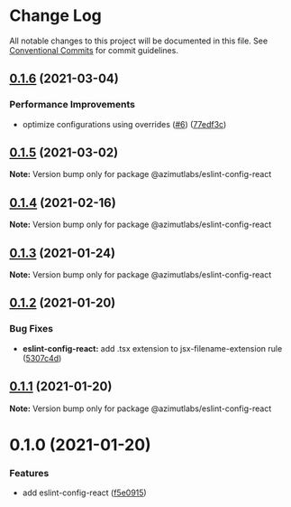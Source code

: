 # Change Log

All notable changes to this project will be documented in this file.
See [Conventional Commits](https://conventionalcommits.org) for commit guidelines.

## [0.1.6](https://github.com/azimutlabs/eslint/compare/@azimutlabs/eslint-config-react@0.1.5...@azimutlabs/eslint-config-react@0.1.6) (2021-03-04)


### Performance Improvements

* optimize configurations using overrides ([#6](https://github.com/azimutlabs/eslint/issues/6)) ([77edf3c](https://github.com/azimutlabs/eslint/commit/77edf3cfe33e2afb499c5fd26813a0e09dafd110))





## [0.1.5](https://github.com/azimutlabs/eslint/compare/@azimutlabs/eslint-config-react@0.1.4...@azimutlabs/eslint-config-react@0.1.5) (2021-03-02)

**Note:** Version bump only for package @azimutlabs/eslint-config-react





## [0.1.4](https://github.com/azimutlabs/eslint/compare/@azimutlabs/eslint-config-react@0.1.3...@azimutlabs/eslint-config-react@0.1.4) (2021-02-16)

**Note:** Version bump only for package @azimutlabs/eslint-config-react





## [0.1.3](https://github.com/azimutlabs/eslint/compare/@azimutlabs/eslint-config-react@0.1.2...@azimutlabs/eslint-config-react@0.1.3) (2021-01-24)

**Note:** Version bump only for package @azimutlabs/eslint-config-react





## [0.1.2](https://github.com/azimutlabs/eslint/compare/@azimutlabs/eslint-config-react@0.1.1...@azimutlabs/eslint-config-react@0.1.2) (2021-01-20)


### Bug Fixes

* **eslint-config-react:** add .tsx extension to jsx-filename-extension rule ([5307c4d](https://github.com/azimutlabs/eslint/commit/5307c4d6b05d842bcecd1030ccec642575156bd8))





## [0.1.1](https://github.com/azimutlabs/eslint/compare/@azimutlabs/eslint-config-react@0.1.0...@azimutlabs/eslint-config-react@0.1.1) (2021-01-20)

**Note:** Version bump only for package @azimutlabs/eslint-config-react





# 0.1.0 (2021-01-20)


### Features

* add eslint-config-react ([f5e0915](https://github.com/azimutlabs/eslint/commit/f5e0915542c5880c29a2ab9032133be770d9e500))
